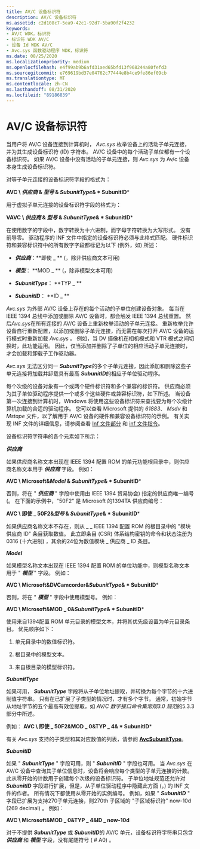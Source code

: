 ```yaml
---
title: AV/C 设备标识符
description: AV/C 设备标识符
ms.assetid: c2d108c7-5ea9-42c1-92d7-5ba90f2f4232
keywords:
- AV/C WDK，标识符
- 标识符 WDK AV/C
- 设备 Id WDK AV/C
- Avc.sys 函数驱动程序 WDK，标识符
ms.date: 08/25/2020
ms.localizationpriority: medium
ms.openlocfilehash: e4f99ab9b6afd31aed65bfd13f968244a80fefd3
ms.sourcegitcommit: e769619bd37e04762c77444e8b4ce9fe86ef09cb
ms.translationtype: MT
ms.contentlocale: zh-CN
ms.lasthandoff: 08/31/2020
ms.locfileid: "89186839"
---
```

# <a name="avc-device-identifiers"></a>AV/C 设备标识符

当用户将 AV/C 设备连接到计算机时， *Avc.sys* 枚举设备上的活动子单元连接，并为其生成设备标识符 (ID) 字符串。 AV/C 设备中的每个活动子单位都有一个设备标识符。 如果 AV/C 设备中没有活动的子单元连接，则 *Avc.sys* 为 Av/c 设备本身生成设备标识符。

对等子单元连接的设备标识符字段的格式为：

**AVC \\ *供应商* & *型号* & *SubunitType*& * SubunitID***

用于虚拟子单元连接的设备标识符字段的格式为：

**VAVC \\ *供应商* & *型号* & *SubunitType*& * SubunitID***

在使用数字的字段中，数字转换为十六进制，而字母字符转换为大写形式。 没有前导零。 驱动程序的 INF 文件中指定的设备标识符必须与此格式匹配。 硬件标识符和兼容标识符中的所有数字字段都标记为以下 (例外，如) 所述：

- ***供应商***：**即使 \_ ** (，除非供应商文本可用) 

- ***模型***： **MOD \_ ** (，除非模型文本可用) 

- ***SubunitType***： **TYP \_ **

- ***SubunitID***： **ID \_ **

*Avc.sys* 为外部 AV/C 设备上存在的每个活动的子单位创建设备对象。 每当在 IEEE 1394 总线中添加或删除 AV/C 设备时，都会触发 IEEE 1394 总线重置。 然后*Avc.sys*在所有连接的 AV/C 设备上重新枚举活动的子单元连接。 重新枚举允许设备自行重新配置，以添加或删除子单元连接，而无需在每次打开 AV/C 设备的运行模式时重新加载 *Avc.sys* 。 例如，当 DV 摄像机在相机模式和 VTR 模式之间切换时，此功能适用。 因此，仅当添加并删除了子单位的相应活动子单元连接时，才会加载和卸载子工作驱动器。

*Avc.sys* 无法区分同一 ***SubunitType***的多个子单元连接，因此添加和删除这些子单元连接将加载并卸载具有最高 ***SubunitID***的相应子单位驱动程序。

每个次级的设备对象有一个或两个硬件标识符和多个兼容的标识符。 供应商必须为其子单位驱动程序提供一个或多个这些硬件或兼容标识符，如下所述。 当设备第一次连接到计算机时，Windows 将使用这些设备标识符来查找要为每个次级计算机加载的合适的驱动程序。 您可以查看 Microsoft 提供的 *61883*、 *Msdv* 和 *Mstape* 文件，以了解用于 AV/C 设备的硬件和兼容设备标识符的示例。 有关实现 INF 文件的详细信息，请参阅查看 [Inf 文件部分](../install/inf-classinstall32-section.md) 和 [inf 文件指令](../install/inf-addcomponent-directive.md)。

设备标识符字符串的各个元素如下所示：

***供应商***
  
如果供应商名称文本出现在 IEEE 1394 配置 ROM 的单元功能根目录中，则供应商名称文本用于 ***供应商*** 字段。 例如：

**AVC \\ Microsoft&*Model* & *SubunitType*& * SubunitID***

否则，将在 " ***供应商*** " 字段中使用由 IEEE 1394 贸易协会) 指定的供应商唯一编号 (。 在下面的示例中，"50F2" 是 Microsoft 的1394TA 供应商编号：

**AVC \\ 即使 \_ 50F2&*型号* & *SubunitType*& * SubunitID***

如果供应商名称文本不存在，则从 \_ \_ IEEE 1394 配置 ROM 的根目录中的 "模块供应商 ID" 条目获取数值。 此立即条目 (CSR) 体系结构密钥的命令和状态注册为 0316 (十六进制) ，其余的24位为数值模块 \_ 供应商 \_ ID 条目。

***Model***
  
如果模型名称文本出现在 IEEE 1394 配置 ROM 的单位功能中，则模型名称文本用于 " ***模型*** " 字段。 例如：

**AVC \\ Microsoft&DVCamcorder&*SubunitType*& * SubunitID***

否则，将在 " ***模型*** " 字段中使用模型号。 例如：

**AVC \\ Microsoft&MOD \_ 0&*SubunitType*& * SubunitID***

使用来自1394配置 ROM 单元目录的模型文本，并将其优先级设置为单元目录条目。 优先顺序如下：

1. 单元目录中的数值标识符。

1. 根目录中的模型文本。

1. 来自根目录的模型标识符。

***SubunitType***
  
如果可用， ***SubunitType*** 字段将从子单位地址提取，并转换为每个字节的十六进制值字符串。 只有在已扩展了子类型的情况时，才有多个字节。 通常，初始字节从地址字节的五个最高有效位提取，如 *AV/C 数字接口命令集常规3.0 规范*的5.3.3 部分中所述。

例如： **AVC \\ 即使 \_ 50F2&MOD \_ 0&TYP \_ 4& * SubunitID***

有关 *Avc.sys* 支持的子类型和其对应数值的列表，请参阅 [**AvcSubunitType**](/windows-hardware/drivers/ddi/avc/ne-avc-_tagavcsubunittype)。

***SubunitID***
  
如果 " ***SubunitType*** " 字段可用，则 " ***SubunitID*** " 字段也可用。 当 *Avc.sys* 在 AV/C 设备中查询其子单位信息时，设备将会响应每个类型的子单元连接的计数。 此从零开始的计数用于创建每个次级的设备标识符。 子单位地址规范还允许对 ***SubunitID*** 字段进行扩展，但是，从子单位驱动程序中隐藏此方面 (，) 的 INF 文件的作者。 所有情况下都使用从零开始的实例编号。 例如，如果 " ***SubunitID*** " 字段已扩展为支持270子单元连接，则270th 子区域的 "子区域标识符" now-10d (269 decimal) 。 例如：

**AVC \\ Microsoft&MOD \_ 0&TYP \_ 4&ID \_ now-10d**

对于不提供 ***SubunitType*** 或 ***SubunitID***的 AV/C 单元，设备标识符字符串只包含 ***供应商*** 和 ***模型*** 字段，没有尾随符号 ( # A0) 。
